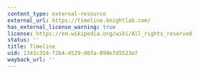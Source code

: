 ```yaml
---
content_type: external-resource
external_url: https://timeline.knightlab.com/
has_external_license_warning: true
license: https://en.wikipedia.org/wiki/All_rights_reserved
status: ''
title: Timeline
uid: 1341c314-f2b4-4529-86fa-899e7d5523e7
wayback_url: ''
---
```

